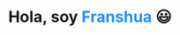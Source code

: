 <div align="center">
  <h1 align="center">Hola, soy <a href="https://www.linkedin.com/in/franshua-villano-olivera-61085b284/" style="color: #1e90ff; text-decoration: none;">Franshua</a> 😃</h1>
</div>


<!--
**Franshuavo/Franshuavo** is a ✨ _special_ ✨ repository because its `README.md` (this file) appears on your GitHub profile.

Here are some ideas to get you started:

- 🔭 I’m currently working on ...
- 🌱 I’m currently learning ...
- 👯 I’m looking to collaborate on ...
- 🤔 I’m looking for help with ...
- 💬 Ask me about ...
- 📫 How to reach me: ...
- 😄 Pronouns: ...
- ⚡ Fun fact: ...
-->
